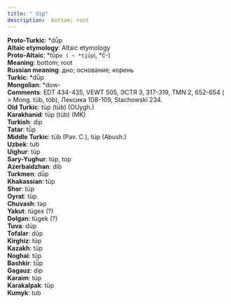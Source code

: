 ```yaml
---
title: " dip"
description:  bottom; root
---
```


<strong>Proto-Turkic</strong>:  *dǖp<br>
<strong>Altaic etymology</strong>:  Altaic etymology<br>
<strong> Proto-Altaic</strong>:  *tū́p`e ( ~ *ti̯ūp`i, *č-)<br>
<strong>Meaning</strong>:  bottom; root<br>
<strong>Russian meaning</strong>:  дно; основание; корень<br>
<strong>Turkic</strong>:  *dǖp<br>
<strong>Mongolian</strong>:  *dow-<br>
<strong>Comments</strong>:  EDT 434-435, VEWT 505, ЭСТЯ 3, 317-319, TMN 2, 652-654 ( > Mong. tüb, töb), Лексика 108-109, Stachowski 234.<br>
<strong>Old Turkic</strong>:  tüp (tüb) (OUygh.)<br>
<strong>Karakhanid</strong>:  tüp (tüb) (MK)<br>
<strong>Turkish</strong>:  dip<br>
<strong>Tatar</strong>:  tü̆p<br>
<strong>Middle Turkic</strong>:  tüb (Pav. C.), tüp (Abush.)<br>
<strong>Uzbek</strong>:  tub<br>
<strong>Uighur</strong>:  tüp<br>
<strong>Sary-Yughur</strong>:  tüp, top<br>
<strong>Azerbaidzhan</strong>:  dib<br>
<strong>Turkmen</strong>:  dǖp<br>
<strong>Khakassian</strong>:  tüp<br>
<strong>Shor</strong>:  tüp<br>
<strong>Oyrat</strong>:  tüp<br>
<strong>Chuvash</strong>:  tǝp<br>
<strong>Yakut</strong>:  tügex (?)<br>
<strong>Dolgan</strong>:  tügek (?)<br>
<strong>Tuva</strong>:  düp<br>
<strong>Tofalar</strong>:  düp<br>
<strong>Kirghiz</strong>:  tüp<br>
<strong>Kazakh</strong>:  tüp<br>
<strong>Noghai</strong>:  tüp<br>
<strong>Bashkir</strong>:  tü̆p<br>
<strong>Gagauz</strong>:  dip<br>
<strong>Karaim</strong>:  tüp<br>
<strong>Karakalpak</strong>:  tüp<br>
<strong>Kumyk</strong>:  tub<br>



